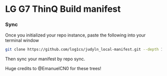 # LG G7 ThinQ Build manifest #

### Sync ###
Once you initialized your repo instance, paste the following into your terminal window
```bash
git clone https://github.com/log1cs/judyln_local-manifest.git --depth 1 -b main .repo/local_manifests
```
Then sync your manifest by repo sync.

Huge credits to @EmanuelCN0 for these trees!

